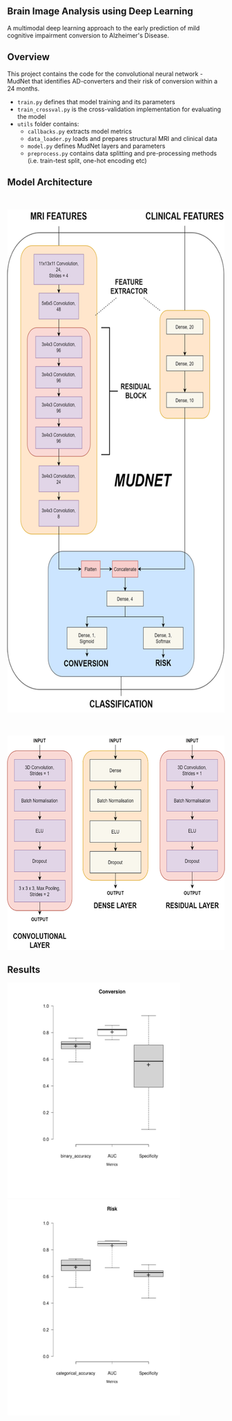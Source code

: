 ## Brain Image Analysis using Deep Learning
A multimodal deep learning approach to the early prediction of mild cognitive impairment conversion to Alzheimer's Disease.
## Overview
This project contains the code for the convolutional neural network - MudNet that identifies AD-converters and their risk of conversion within a 24 months.
* ```train.py``` defines that model training and its parameters
* ```train_crossval.py``` is the cross-validation implementation for evaluating the model
* ```utils``` folder contains:
  * ```callbacks.py``` extracts model metrics
  * ```data_loader.py``` loads and prepares structural MRI and clinical data
  * ```model.py``` defines MudNet layers and parameters
  * ```preprocess.py``` contains data splitting and pre-processing methods (i.e. train-test split, one-hot encoding etc)
## Model Architecture
<br></br>
<img src="figures/ArchitectureOverview.png" width="656" height="1165">
<br></br>
<br></br>
<img src="figures/ArchitectureLayers.png" width="640" height="496">
## Results
<img src="figures/conversion_boxplot.svg" width="400" height="500"> <img src="figures/risk_boxplot.svg" width="400" height="500">
